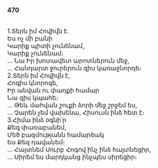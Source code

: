 **470**

\
1.Տերն իմ Հովիվն է.\
Ես ոչ մի բանի\
Կարիք պիտի չունենամ,\
Կարիք չունենամ։\
 ... Նա Իր խոտավետ արոտներուն մեջ,\
 ... Հանդարտ ջուրերուն զիս կառաջնորդե։
\
2.Տերն իմ Հովիվն է,\
Հոգիս կնորոգե,\
Իր անվան ու փառքի համար\
Նա զիս կպահե։\
 ... Թեև մահվան շուքի ձորի մեջ շրջեմ ես,\
 ... Չարեն չեմ վախենա, Հիսուսն ինձ հետ է։
\
3.Հիմա ինձ օգնի՛ր\
Քեզ փառաբանեմ,\
Մեծ բազմությանն համարձակ\
Ես Քեզ դավանեմ։\
 ... Հայտնեմ Սուրբ Հոգով ինչ ինձ հայտնեցիր,\
 ... Սիրեմ ես մարդկանց ինչպես սիրեցիր։
